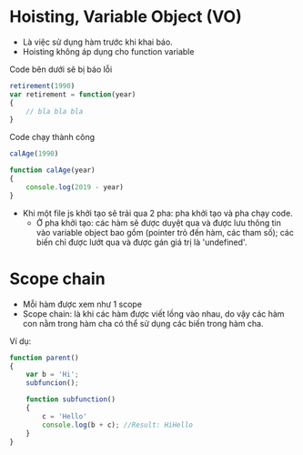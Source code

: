 # Hoisting, Variable Object (VO)

- Là việc sử dụng hàm trước khi khai báo.
- Hoisting không áp dụng cho function variable

Code bên dưới sẽ bị báo lỗi

```js
retirement(1990)
var retirement = function(year)
{
    // bla bla bla
}
```

Code chạy thành công

```js 
calAge(1990)

function calAge(year)
{
    console.log(2019 - year)
}
```

- Khi một file js khởi tạo sẽ trải qua 2 pha: pha khởi tạo và pha chạy code.
  - Ở pha khởi tạo: các hàm sẽ được duyệt qua và được lưu thông tin vào variable object bao gồm (pointer trỏ đến hàm, các tham số); các biến chỉ được lướt qua và được gán giá trị là 'undefined'.

# Scope chain

- Mỗi hàm được xem như 1 scope
- Scope chain: là khi các hàm được viết lồng vào nhau, do vậy các hàm con nằm trong hàm cha có thể sử dụng các biến trong hàm cha.

Ví dụ:

```js
function parent()
{
    var b = 'Hi';
    subfuncion();

    function subfunction()
    {
        c = 'Hello'
        console.log(b + c); //Result: HiHello
    }
}
```